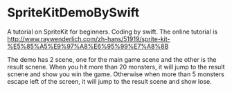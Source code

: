 SpriteKitDemoBySwift
====================

A tutorial on SpriteKit for beginners. Coding by swift. The online tutorial is http://www.raywenderlich.com/zh-hans/51919/sprite-kit-%E5%85%A5%E9%97%A8%E6%95%99%E7%A8%8B

The demo has 2 scene, one for the main game scene and the other is the result scnene.
When you hit more than 20 monsters, it will jump to the result scnene and show you win the game. Otherwise when more than 5 monsters escape left of the screen, it will jump to the result scene and show lose.
